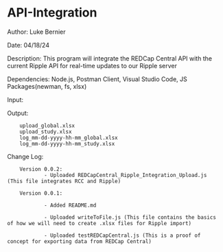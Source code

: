 # API-Integration

Author: Luke Bernier

Date: 04/18/24

Description: This program will integrate the REDCap Central API with the current Ripple API for real-time updates to our Ripple server

Dependencies: Node.js, Postman Client, Visual Studio Code, JS Packages(newman, fs, xlsx)

Input:

Output: 

        upload_global.xlsx
        upload_study.xlsx
        log_mm-dd-yyyy-hh-mm_global.xlsx
        log_mm-dd-yyyy-hh-mm_study.xlsx


Change Log: 
        
        Version 0.0.2:
                - Uploaded REDCapCentral_Ripple_Integration_Upload.js (This file integrates RCC and Ripple)

        Version 0.0.1: 
   
                - Added README.md
     
                - Uploaded writeToFile.js (This file contains the basics of how we will need to create .xlsx files for Ripple import)

                - Uploaded testREDCapCentral.js (This is a proof of concept for exporting data from REDCap Central)
     
